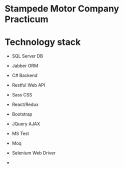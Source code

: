 # Stampede Motor Company Practicum

# Technology stack
- SQL Server DB
- Jabber ORM
- C# Backend
- Restful Web API
- Sass CSS
- React/Redux
- Bootstrap
- JQuery AJAX
- MS Test
- Moq
- Selenium Web Driver

- 
